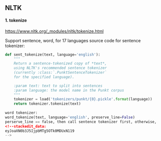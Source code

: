NLTK
---------------------
#### 1. tokenize
https://www.nltk.org/_modules/nltk/tokenize.html

Support sentence, word, for 17 languages
source code for sentence tokenizer:
```python
def sent_tokenize(text, language='english'):
    """
    Return a sentence-tokenized copy of *text*,
    using NLTK's recommended sentence tokenizer
    (currently :class:`.PunktSentenceTokenizer`
    for the specified language).

    :param text: text to split into sentences
    :param language: the model name in the Punkt corpus
    """
    tokenizer = load('tokenizers/punkt/{0}.pickle'.format(language))
    return tokenizer.tokenize(text)
    
word tokenizer:
word_tokenize(text, language='english', preserve_line=False)
perserve_line == false, then call sentence tokenizer first, otherwise, don't
<!--stackedit_data:
eyJoaXN0b3J5IjpbMTg5OTk0MDUxN119
-->
